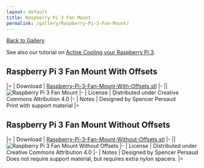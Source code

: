 ```yaml
---
layout: default
title: Raspberry Pi 3 Fan Mount
permalink: /gallery/Raspberry-Pi-3-Fan-Mount/
---
```


[Back to Gallery](/ELL/gallery)

See also our tutorial on [Active Cooling your Raspberry Pi 3](/ELL/tutorials/Active-Cooling-your-Raspberry-Pi-3).

## Raspberry Pi 3 Fan Mount With Offsets

|=
| Download | [Raspberry-Pi-3-Fan-Mount-With-Offsets.stl](/ELL/gallery/Raspberry-Pi-3-Fan-Mount/Raspberry-Pi-3-Fan-Mount-With-Offsets.stl) 
|-
|| ![Raspberry Pi 3 Fan Mount](/ELL/gallery/Raspberry-Pi-3-Fan-Mount/Raspberry-Pi-3-Fan-Mount-With-Offsets.jpg)
|-
| License | Distributed under Creative Commons Attribution 4.0
|-
| Notes | Designed by Spencer Persaud<br>Print with support material
|=

## Raspberry Pi 3 Fan Mount Without Offsets

|=
| Download | [Raspberry-Pi-3-Fan-Mount-Without-Offsets.stl](/ELL/gallery/Raspberry-Pi-3-Fan-Mount/Raspberry-Pi-3-Fan-Mount-Without-Offsets.stl) 
|-
|| ![Raspberry Pi 3 Fan Mount Without Offsets](/ELL/gallery/Raspberry-Pi-3-Fan-Mount/Raspberry-Pi-3-Fan-Mount-Without-Offsets.jpg)
|-
| License | Distributed under Creative Commons Attribution 4.0
|-
| Notes | Designed by Spencer Persaud<br>Does not require support material, but requires extra nylon spacers.
|=

